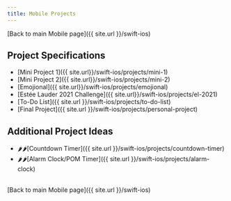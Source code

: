 ```yaml
---
title: Mobile Projects
---
```


[Back to main Mobile page]({{ site.url }}/swift-ios)

## Project Specifications

- [Mini Project 1]({{ site.url}}/swift-ios/projects/mini-1)
- [Mini Project 2]({{ site.url}}/swift-ios/projects/mini-2)
- [Emojional]({{ site.url}}/swift-ios/projects/emojional)
- [Estée Lauder 2021 Challenge]({{ site.url}}/swift-ios/projects/el-2021)
- [To-Do List]({{ site.url }}/swift-ios/projects/to-do-list)
- [Final Project]({{ site.url }}/swift-ios/projects/personal-project)

## Additional Project Ideas

- 🌶🌶[Countdown Timer]({{ site.url }}/swift-ios/projects/countdown-timer)
- 🌶🌶[Alarm Clock/POM Timer]({{ site.url }}/swift-ios/projects/alarm-clock)

<br>
[Back to main Mobile page]({{ site.url }}/swift-ios)
